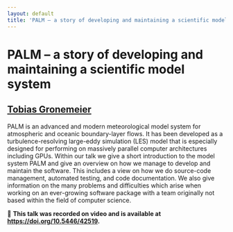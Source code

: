 ```yaml
---
layout: default
title: 'PALM – a story of developing and maintaining a scientific model system'
---
```


# PALM – a story of developing and maintaining a scientific model system

## [Tobias Gronemeier](../../speaker/PVGZ89/)

PALM is an advanced and modern meteorological model system for atmospheric and oceanic boundary-layer flows. It has been developed as a turbulence-resolving large-eddy simulation (LES) model that is especially designed for performing on massively parallel computer architectures including GPUs. Within our talk we give a short introduction to the model system PALM and give an overview on how we manage to develop and maintain the software. This includes a view on how we do source-code management, automated testing, and code documentation. We also give information on the many problems and difficulties which arise when working on an ever-growing software package with a team originally not based within the field of computer science.

🎥 **This talk was recorded on video and is available at <https://doi.org/10.5446/42519>.**